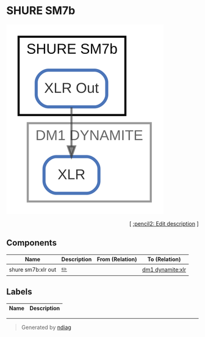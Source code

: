 # SHURE SM7b

![view](node-shure_sm7b.svg)



<p align="right">
  [ <a href="../ndiag.descriptions/_node-shure_sm7b.md">:pencil2: Edit description</a> ]
</p>

## Components

| Name | Description | From (Relation) | To (Relation) |
| --- | --- | --- | --- |
| shure sm7b:xlr out |  <a href="../ndiag.descriptions/_component-shure_sm7b_xlr_out.md">:pencil2:</a> |  | [dm1 dynamite:xlr](node-dm1_dynamite.md) |

## Labels

| Name | Description |
| --- | --- |

---

> Generated by [ndiag](https://github.com/k1LoW/ndiag)
